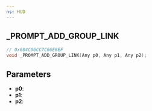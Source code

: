```yaml
---
ns: HUD
---
```

## _PROMPT_ADD_GROUP_LINK

```c
// 0x684C96CC7C66E8EF
void _PROMPT_ADD_GROUP_LINK(Any p0, Any p1, Any p2);
```

## Parameters
* **p0**:
* **p1**:
* **p2**:
